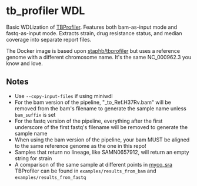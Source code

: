 # tb_profiler WDL

Basic WDLization of [TBProfiler](https://github.com/jodyphelan/TBProfiler). Features both bam-as-input mode and fastq-as-input mode. Extracts strain, drug resistance status, and median coverage into separate report files.

The Docker image is based upon [staphb/tbprofiler](https://hub.docker.com/r/staphb/tbprofiler/tags) but uses a reference genome with a different chromosome name. It's the same NC_000962.3 you know and love.

## Notes
* Use `--copy-input-files` if using miniwdl
* For the bam version of the pipeline, "_to_Ref.H37Rv.bam" will be removed from the bam's filename to generate the sample name unless `bam_suffix` is set
* For the fastq version of the pipeline, everything after the first underscore of the first fastq's filename will be removed to generate the sample name
* When using the bam version of the pipeline, your bam MUST be aligned to the same reference genome as the one in this repo!
* Samples that return no lineage, like SAMN0657912, will return an empty string for strain
* A comparison of the same sample at different points in [myco_sra](https://dockstore.org/workflows/github.com/aofarrel/myco/myco_sra) TBProfiler can be found in `examples/results_from_bam` and `examples/results_from_fastq`